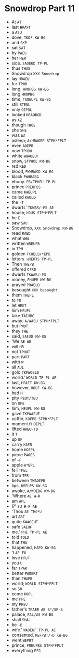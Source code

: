 # Snowdrop Part 11

* At `AT`
* last `HRAFT`
* a `AEU`
* dove, `TKOF KW-BG`
* and `SKP`
* sat `SAT`
* by `PWEU`
* her `HER`
* side. `SAOEUD TP-PL`
* thus `THUS`
* Snowdrop `XXX Snowdrop`
* lay `HRAEU`
* for `TPOR`
* long, `HROPBG KW-BG`
* long `HROPBG`
* time, `TAOEUPL KW-BG`
* still `STEUL`
* only `OEPBL`
* looked `HRAOBGD`
* as `AZ`
* though `THOE`
* she `SHE`
* was `WA`
* asleep; `A/HRAOEP STPH*FPLT`
* even `AOEPB`
* now `TPHOU`
* white `WHAOEUT`
* snow, `STPHOE KW-BG`
* red `RED`
* blood, `PWHRAOD KW-BG`
* black `PWHRABG`
* ebony. `EB/TPHEU TP-PL`
* prince `PREUPBS`
* came `KAEUPL`
* called `KAULD`
* the `-T`
* dwarfs' `TKWAR/-FS AE`
* house; `HOUS STPH*FPLT`
* he `E`
* saw `SAU`
* Snowdrop, `XXX Snowdrop KW-BG`
* read `RAED`
* what `WHA`
* written `WREUPB`
* in `TPH`
* golden `TKOELD/*EPB`
* letters. `HRERTS TP-PL`
* Then `THEPB`
* offered `OFRD`
* dwarfs `TKWAR/-FS`
* money, `PHUPB KW-BG`
* prayed `PRAEUD`
* besought `XXX besought`
* them `THEPL`
* to `TO`
* let `HRET`
* him `HEUPL`
* take `TAEUBG`
* away; `A/WAEU STPH*FPLT`
* but `PWUT`
* they `THE`
* said, `SAEUD KW-BG`
* 'We `AE WE`
* will `HR`
* not `TPHOT`
* part `PART`
* with `W`
* all `AUL`
* gold `TKPWOELD`
* world.' `WORLD TP-PL AE`
* last, `HRAFT KW-BG`
* however, `HOUF KW-BG`
* had `H`
* pity `PEUT/TEU`
* on `OPB`
* him, `HEUPL KW-BG`
* gave `TKPWAEUF`
* coffin; `KOFPB STPH*FPLT`
* moment `PHOEPLT`
* lifted `HREUFTD`
* it `T`
* up `UP`
* carry `KAER`
* home `HOEPL`
* piece `PAOES`
* of `-F`
* apple `A*EPL`
* fell `TPEL`
* from `TPR`
* between `TWAOEPB`
* lips, `HREUPS KW-BG`
* awoke, `A/WOEBG KW-BG`
* 'Where `AE W-R`
* am `APL`
* I?' `EU H-F AE`
* 'Thou `AE THO*U`
* art `ART`
* quite `KWAOEUT`
* safe `SAEUF`
* me.' `PHE TP-PL AE`
* told `TOLD`
* that `THA`
* happened, `HAPD KW-BG`
* 'I `AE EU`
* love `HRUF`
* you `U`
* far `TPAR`
* better `PWOERT`
* than `THAPB`
* world; `WORLD STPH*FPLT`
* so `SO`
* come `KOPL`
* me `PHE`
* my `PHEU`
* father's `TPAER AE S*/SP-S`
* palace, `PAL/AS KW-BG`
* shall `SHAL`
* be `-B`
* wife.' `WAOEUF TP-PL AE`
* consented, `KEFPBT/-D KW-BG`
* went `WEPBT`
* prince; `PREUPBS STPH*FPLT`
* everything `EFG`
